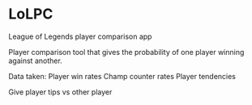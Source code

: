 # LoLPC
League of Legends player comparison app


Player comparison tool that gives the probability of one player winning against another.

Data taken:
Player win rates
Champ counter rates
Player tendencies

Give player tips vs other player
